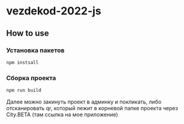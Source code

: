 # vezdekod-2022-js

## How to use

### Установка пакетов
```bash
npm instsall
```

### Сборка проекта
```bash
npm run build
```

Далее можно закинуть проект в админку и покликать, либо отсканировать qr, который лежит в корневой папке проекта через City.BETA (там ссылка на мое приложение)
